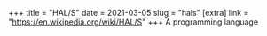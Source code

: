 +++
title = "HAL/S"
date = 2021-03-05
slug = "hals"
[extra]
link = "https://en.wikipedia.org/wiki/HAL/S"
+++
A programming language


